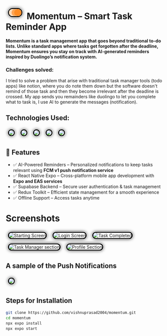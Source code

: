 # <img src="assets\images\logo-o-m.png" width="40px"> Momentum – Smart Task Reminder App 

**Momentum is a task management app that goes beyond traditional to-do lists. Unlike standard apps where tasks get forgotten after the deadline, Momentum ensures you stay on track with AI-generated reminders inspired by Duolingo’s notification system.**

### Challenges solved:  

I tried to solve a problem that arise with traditional task manager tools (todo apps) like notion, where you  do note them down but the software doesn't remind of those task and then they become irrelevant after the deadline is crossed. My app sends you remainders like duolingo to let you complete what to task is, I use AI to generate the messages (notification).


## Technologies Used: 
<p>
<img src="https://img.shields.io/badge/react_native-%2320232a.svg?style=for-the-badge&logo=react&logoColor=%2361DAFB">
<img src="https://img.shields.io/badge/expo-1C1E24?style=for-the-badge&logo=expo&logoColor=#D04A37">
<img src="https://img.shields.io/badge/Supabase-3ECF8E?style=for-the-badge&logo=supabase&logoColor=white"/>
<img src="https://img.shields.io/badge/typescript-%23007ACC.svg?style=for-the-badge&logo=typescript&logoColor=white">
<img src="https://img.shields.io/badge/redux-%23593d88.svg?style=for-the-badge&logo=redux&logoColor=white"/>
</p>

## 🚀 Features
- ✅ AI-Powered Reminders – Personalized notifications to keep tasks relevant using **FCM v1 push notification service**
- ✅ React Native Expo – Cross-platform mobile app development with **Expo and EAS services**
- ✅ Supabase Backend – Secure user authentication & task management 
- ✅ Redux Toolkit – Efficient state management for a smooth experience
- ✅ Offline Support – Access tasks anytime

# Screenshots

<style>
  img {
    border-radius:20px; 
    box-shadow:0 0 0 3px black, 0 0 0 4px white, 0 0 12px 2px black; margin:10px;
  }
</style>
<p>
  <img src="https://media-hosting.imagekit.io/3dacca7d68c8479b/Screenshot%202025-04-21%20231847.png?Expires=1839865876&Key-Pair-Id=K2ZIVPTIP2VGHC&Signature=IbRynlAcQCZ3gcnqWi~EYBdBjVwqlOrCAiZjni~YEeMXZV~6FOYyU~fhWGrpRddt0dItC4EISyJlY4g899sQQU1zQfhL95I6mJnfZ63uofslYUkrDQTbTKQVoEzIAuPboPtDwcwbXx68m1kDUFrBpBilcQUOz8qEnUtXijCEl~mU0L2nIXAizUnyfxjRAsXzgOiIOPuCUALXn~5N-vVjBnX5RK-rRG4ReJ~~RvXT7LNI-IRvI81AcOXTTQQ2rdHmkDUXKMmhW3xkD0pllQhJLbbZ7wvrmFUUk5-xK19mrmQswzTTYgN2LMIC7up1x8uxC-IRSiW02q4KdtBxnCjIbw__" width='200' alt="Starting Screen"/>
  <img src="https://media-hosting.imagekit.io/dfd1f1f08a8f4559/Screenshot%202025-04-21%20231913.png?Expires=1839865876&Key-Pair-Id=K2ZIVPTIP2VGHC&Signature=nfdRQ3sT-hkY~H2UBkTiMBMpIPs3LmuVRKAva7mV3TEbcWrlAECs5QPj0AkilTl5vLSPu897ULdciQ0m6QRifceIGzv7eiCWTIhChB1oDyX85INbPsMTbrwS00enSf8OZbT4ZrXZdZt0NOj6Hr2Xof4f5LRhc49oUQnju25PyuxtmXybD6eYzHZo4H5cld8r2089MFKatPCB0jvIz2o3QLvUiZbqZjyvykrjRUSmo6s200GnCVWyoH-KUl~iscC9VH9jOqc0B1vtenIXzUv3wE-Ma5Pjqxx7LSzoH6ewWDZaWGS2spCgDwi4n65pdEl5-vaQA4u8w9Bb5GC7FxPTwg__" width='200' alt="Login Screen"/>
  <img src="https://media-hosting.imagekit.io/8fa08ab8586245c5/Screenshot%202025-04-21%20232041.png?Expires=1839865876&Key-Pair-Id=K2ZIVPTIP2VGHC&Signature=nLm1uP396j27pPmgJVqse6747acZkhS6KeRC-h5cs4HcYoEPEroy9ei91UFUINIhC3zBR9nXewrESFr54hyz3qZ5leWcpsWGlcuREAosVj6m6DwZ8fywqNMlllUPDJ8DO~dTntS4C1Q70ch40QQUVzWXKGnVkX4z5fSEMwiOdKeZJcir9-S2qJgagl0G65FSxlDWYNzmLtt95nC1Nqf6o2pntBIwTY5LfkvbBQmyar1zFdO5vGEGkGG42JF91f5ThhiMUqb4lBDCsg6s8FzrJR1dpeIZqyQvzvHCs-2QAoJ0hrEEk0cqkrpvcgvXLDquX9ktNu0bs-OAuNshVy7Mhg__" width='200' alt="Task Completed" />
  <img src="https://media-hosting.imagekit.io/328cd46d7ac14112/WhatsApp%20Image%202025-04-02%20at%2011.33.15%20PM.jpeg?Expires=1839865572&Key-Pair-Id=K2ZIVPTIP2VGHC&Signature=mXD6jgOusxW3jsqQd0GQ8AY3o7kPzBMFyy37aTnqK7JYN943rl6yt0Xwgmo4LJoqYo-fU1zcsOL~tLtGmQtOnQaoo3gYIlZTEyoCw0DGVW-yh6ueWdLgFtU3-yyUIGQTdV5YdBf1R5w2NK5rtrEuFEizXKNhDhwESTo1FwFxhFeMOVf53jIRu7D9QdWDRo74-iRshH6n6rGONQvTVBTIerOdBH8esSGQaQUULBLuxsRSHohA6DdFFJjjVISozSVP-jG8bE4qF1ex1DySYI8~qhnzJActxPRv0Kat0~LVQBhQ4eUMsiiD~vNEUjf6ZNDWttRHzr8LyT5XhGPzz1gBJg__" width="200" alt="Task Manager section" />
  <img src="https://media-hosting.imagekit.io/9d86646b827e418d/Screenshot_20250421_223834_Momentum.jpg?Expires=1839865105&Key-Pair-Id=K2ZIVPTIP2VGHC&Signature=RIGoSOZ0QmsCaiiJRZmzUVMORCC-ZQTBMTIl8nnTfPvoxP74RSXqc0IlqWt4dFrqTEJlchjqGsS3QoEzmVAHUuKmTASxoY0dkd53wRif7yLBu3qaLh5RUaCLjdcLGsepi~FToyUvnjRIUr5HYSmq3GsZI1vX5sxW5Vdz-9Sgwhje25e2NZMOiJ09orgiOpPCJc1wZh6B58lyKakaARsu665canAVrrcUzk-Ou0gnUn4KvHui40O9OZkLdZKq-aG-XC1PDksCYmdKNoLvO2Me6zPZL9GVsL4IXgEOw3KWpz2FAR4maLz15gVNbwRmSKxKKLTEXDB3I9MdOzB3WNDydQ__" width="200" alt="Profile Section" />

  ## A sample of the Push Notifications

  <img src="https://media-hosting.imagekit.io/f243b03e6ef64c48/Screenshot%202025-04-21%20232105.png?Expires=1839865876&Key-Pair-Id=K2ZIVPTIP2VGHC&Signature=ztkbm7xCUWblTyoH7sRt~bMwU5TBo~KZ-Ufn2gr8mimP-y3QvgqEYIaB9mHKhTd6A7E2WFQVd6Lrr2t48YC9vZLxUb1LRtWvzPPPQTfUeUXFIR9sDiF5SwawT~QSNKb7A0Wcq12v0HSA0zpnBdPliQi-IziGk8RaVkbVnrpvUo73sNfhHPv-Imja4o03BlrVOSiqqltyNFqgUNAlFqESM9fVk4~183935x7rfrBdsLymMyRsAhTyNREfPmtp0kV0U76zO9Y9-drGMcCNdWFH0ToOKR1DjetLw8T0CQ-66VZnjjJi~FLZxpykHAJXc~JenpOH-VPlATgFHBRzs5eNnw__" width="200" style="border-radius:20px; box-shadow:0 0 0 3px black, 0 0 0 4px white, 0 0 12px 2px black; margin:10;"/>
</p>

## Steps for Installation
```sh
git clone https://github.com/vishnuprasad2004/momentum.git  
cd momentum  
npx expo install  
npx expo start  
```